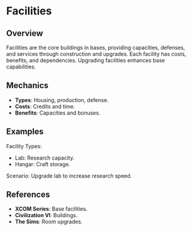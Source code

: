 # Facilities

## Overview
Facilities are the core buildings in bases, providing capacities, defenses, and services through construction and upgrades. Each facility has costs, benefits, and dependencies. Upgrading facilities enhances base capabilities.

## Mechanics
- **Types**: Housing, production, defense.
- **Costs**: Credits and time.
- **Benefits**: Capacities and bonuses.

## Examples

Facility Types:
- Lab: Research capacity.
- Hangar: Craft storage.

Scenario: Upgrade lab to increase research speed.

## References
- **XCOM Series**: Base facilities.
- **Civilization VI**: Buildings.
- **The Sims**: Room upgrades.